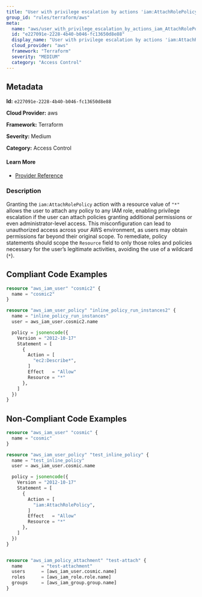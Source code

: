 ```yaml
---
title: "User with privilege escalation by actions 'iam:AttachRolePolicy'"
group_id: "rules/terraform/aws"
meta:
  name: "aws/user_with_privilege_escalation_by_actions_iam_AttachRolePolicy"
  id: "e227091e-2228-4b40-b046-fc13650d8e88"
  display_name: "User with privilege escalation by actions 'iam:AttachRolePolicy'"
  cloud_provider: "aws"
  framework: "Terraform"
  severity: "MEDIUM"
  category: "Access Control"
---
```

## Metadata

**Id:** `e227091e-2228-4b40-b046-fc13650d8e88`

**Cloud Provider:** aws

**Framework:** Terraform

**Severity:** Medium

**Category:** Access Control

#### Learn More

 - [Provider Reference](https://registry.terraform.io/providers/hashicorp/aws/latest/docs/resources/iam_user_policy#policy)

### Description

 Granting the `iam:AttachRolePolicy` action with a resource value of `"*"` allows the user to attach any policy to any IAM role, enabling privilege escalation if the user can attach policies granting additional permissions or even administrator-level access. This misconfiguration can lead to unauthorized access across your AWS environment, as users may obtain permissions far beyond their original scope. To remediate, policy statements should scope the `Resource` field to only those roles and policies necessary for the user’s legitimate activities, avoiding the use of a wildcard (`*`).


## Compliant Code Examples
```terraform
resource "aws_iam_user" "cosmic2" {
  name = "cosmic2"
}

resource "aws_iam_user_policy" "inline_policy_run_instances2" {
  name = "inline_policy_run_instances"
  user = aws_iam_user.cosmic2.name

  policy = jsonencode({
    Version = "2012-10-17"
    Statement = [
      {
        Action = [
          "ec2:Describe*",
        ]
        Effect   = "Allow"
        Resource = "*"
      },
    ]
  })
}

```
## Non-Compliant Code Examples
```terraform
resource "aws_iam_user" "cosmic" {
  name = "cosmic"
}

resource "aws_iam_user_policy" "test_inline_policy" {
  name = "test_inline_policy"
  user = aws_iam_user.cosmic.name

  policy = jsonencode({
    Version = "2012-10-17"
    Statement = [
      {
        Action = [
          "iam:AttachRolePolicy",
        ]
        Effect   = "Allow"
        Resource = "*"
      },
    ]
  })
}


resource "aws_iam_policy_attachment" "test-attach" {
  name       = "test-attachment"
  users      = [aws_iam_user.cosmic.name]
  roles      = [aws_iam_role.role.name]
  groups     = [aws_iam_group.group.name]
}


```